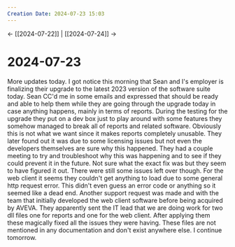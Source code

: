 ```yaml
---
Creation Date: 2024-07-23 15:03
---
```


<- [[2024-07-22]] | [[2024-07-24]]  ->

# 2024-07-23
More updates today. I got notice this morning that Sean and I's employer is
finalizing their upgrade to the latest 2023 version of the software suite today.
Sean CC'd me in some emails and expressed that should be ready and able to help
them while they are going through the upgrade today in case anything happens,
mainly in terms of reports. During the testing for the upgrade they put on a dev
box just to play around with some features they somehow managed to break all of
reports and related software. Obviously this is not what we want since it makes
reports completely unusable. They later found out it was due to some licensing
issues but not even the developers themselves are sure why this happened. They
had a couple meeting to try and troubleshoot why this was happening and to see
if they could prevent it in the future. Not sure what the exact fix was but they
seem to have figured it out. There were still some issues left over though. For
the web client it seems they couldn't get anything to load due to some general
http request error. This didn't even guess an error code or anything so it
seemed like a dead end. Another support request was made and with the team that
initially developed the web client software before being acquired by AVEVA. They
apparently sent the IT lead that we are doing work for two dll files one for
reports and one for the web client. After applying them these magically fixed
all the issues they were having. These files are not mentioned in any
documentation and don't exist anywhere else. I continue tomorrow.